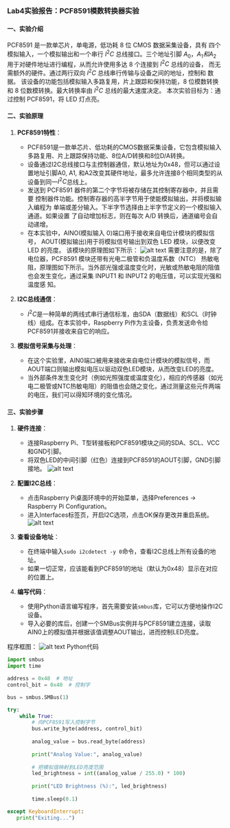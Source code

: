 ### Lab4实验报告：PCF8591模数转换器实验

#### 一、实验介绍
PCF8591 是一款单芯片，单电源，低功耗 8 位 CMOS 数据采集设备，具有
四个模拟输入，一个模拟输出和一个串行 $I^2C$ 总线接口。三个地址引脚 $A_0，A_1
和 A_2$ 用于对硬件地址进行编程，从而允许使用多达 8 个连接到 $I^2C$ 总线的设备，
而无需额外的硬件。通过两行双向 $I^2C$ 总线串行传输与设备之间的地址，控制和
数据。
该设备的功能包括模拟输入多路复用，片上跟踪和保持功能，8 位模数转换
和 8 位数模转换。最大转换率由 $I^2C$ 总线的最大速度决定。
本次实验目标为：通过控制 PCF8591，将 LED 灯点亮。


#### 二、实验原理
1. **PCF8591特性**：
   - PCF8591是一款单芯片、低功耗的CMOS数据采集设备，它包含模拟输入多路复用、片上跟踪保持功能、8位A/D转换和8位D/A转换。
   - 设备通过I2C总线接口与主控制器通信，默认地址为0x48，但可以通过设置地址引脚A0, A1, 和A2改变其硬件地址，最多允许连接8个相同类型的从设备到同一$I^2C$总线上。
   - 发送到 PCF8591 器件的第二个字节将被存储在其控制寄存器中，并且需要
   控制器件功能。控制寄存器的高半字节用于使能模拟输出，并将模拟输入编程为
   单端或差分输入。下半字节选择由上半字节定义的一个模拟输入通道。如果设置
   了自动增加标志，则在每次 A/D 转换后，通道编号会自动递增。
   - 在本实验中，AINO(模拟输入 0)端口用于接收来自电位计模块的模拟信号，
   AOUT(模拟输出)用于将模拟信号输出到双色 LED 模块，以便改变 LED 的亮度。
   该模块的原理图如下所示：
      ![alt text](images/image-6.png)
   需要注意的是，除了电位器，PCF8591 模块还带有光电二极管和负温度系数（NTC）
   热敏电阻，原理图如下所示。当外部光强或温度变化时，光敏或热敏电阻的阻值
   也会发生变化，通过采集 INPUT1 和 INPUT2 的电压值，可以实现光强和温度感
   知。


2. **I2C总线通信**：
   - $I^2C$是一种简单的两线式串行通信标准，由SDA（数据线）和SCL（时钟线）组成。在本实验中，Raspberry Pi作为主设备，负责发送命令给PCF8591并接收来自它的响应。

3. **模拟信号采集与处理**：
   - 在这个实验里，AIN0端口被用来接收来自电位计模块的模拟信号，而AOUT端口则输出模拟电压以驱动双色LED模块，从而改变LED的亮度。
   - 当外部条件发生变化时（例如光照强度或温度变化），相应的传感器（如光电二极管或NTC热敏电阻）的阻值也会随之变化，通过测量这些元件两端的电压，我们可以得知环境的变化情况。

#### 三、实验步骤
1. **硬件连接**：
   - 连接Raspberry Pi、T型转接板和PCF8591模块之间的SDA、SCL、VCC和GND引脚。
   - 将双色LED的中间引脚（红色）连接到PCF8591的AOUT引脚，GND引脚接地。
   ![alt text](images/image-5.png)

2. **配置I2C总线**：
   - 点击Raspberry Pi桌面环境中的开始菜单，选择Preferences -> Raspberry Pi Configuration。
   - 进入Interfaces标签页，开启I2C选项，点击OK保存更改并重启系统。
     ![alt text](images/image-4.png)
  
3. **查看设备地址**：
   - 在终端中输入`sudo i2cdetect -y 0`命令，查看I2C总线上所有设备的地址。
   - 如果一切正常，应该能看到PCF8591的地址（默认为0x48）显示在对应的位置上。 

4. **编写代码**：
   - 使用Python语言编写程序，首先需要安装`smbus`库，它可以方便地操作I2C设备。
   - 导入必要的库后，创建一个SMBus实例并与PCF8591建立连接，读取AIN0上的模拟值并根据该值调整AOUT输出，进而控制LED亮度。

程序框图：
![alt text](image-2.png)
Python代码
```python
import smbus
import time

address = 0x48  # 地址
control_bit = 0x40  # 控制字

bus = smbus.SMBus(1)

try:
    while True:
        # 向PCF8591写入控制字节
        bus.write_byte(address, control_bit)
        
        analog_value = bus.read_byte(address)
        
        print("Analog Value:", analog_value)
        
        # 把模拟值映射到LED亮度范围
        led_brightness = int((analog_value / 255.0) * 100)
        
        print("LED Brightness (%):", led_brightness)
        
        time.sleep(0.1)

except KeyboardInterrupt:
   print("Exiting...")
```